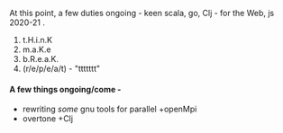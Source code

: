 At this point, a few duties  ongoing - keen scala, go, Clj - for the Web, js 2020-21 .

1. t.H.i.n.K
2. m.a.K.e
3. b.R.e.a.K.
4. (r/e/p/e/a/t) - "ttttttt"

#### A few things ongoing/come -

* rewriting *some* gnu tools for parallel +openMpi
* overtone +Clj
